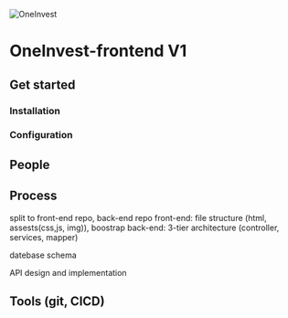 ![OneInvest](https://github.com/user-attachments/assets/adcab216-33d2-4fc9-b0a2-52b86feed5cf)

# OneInvest-frontend V1
## Get started
### Installation

### Configuration

## People


## Process 
split to front-end repo, back-end repo
front-end: file structure (html, assests(css,js, img)), boostrap
back-end: 3-tier architecture (controller, services, mapper)

datebase schema

API design and implementation


## Tools (git, CICD)
